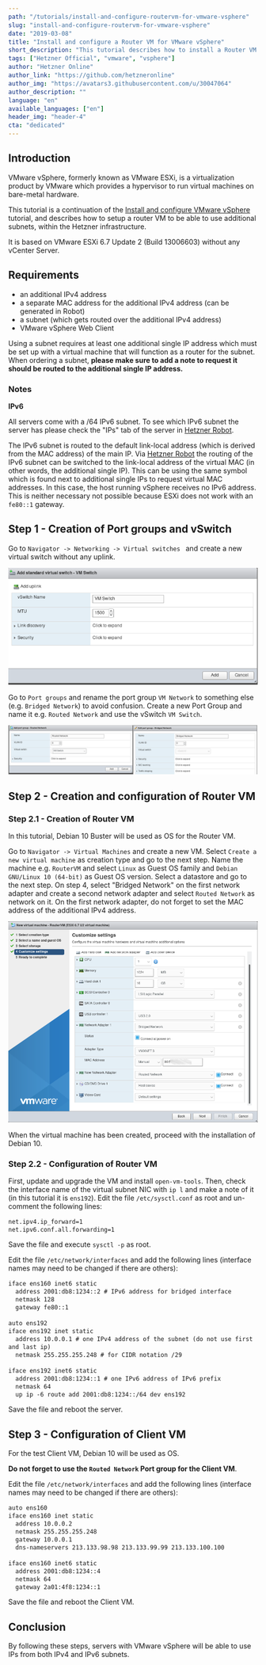 ```yaml
---
path: "/tutorials/install-and-configure-routervm-for-vmware-vsphere"
slug: "install-and-configure-routervm-for-vmware-vsphere"
date: "2019-03-08"
title: "Install and configure a Router VM for VMware vSphere"
short_description: "This tutorial describes how to install a Router VM for VMware vSphere"
tags: ["Hetzner Official", "vmware", "vsphere"]
author: "Hetzner Online"
author_link: "https://github.com/hetzneronline"
author_img: "https://avatars3.githubusercontent.com/u/30047064"
author_description: ""
language: "en"
available_languages: ["en"]
header_img: "header-4"
cta: "dedicated"
---
```


## Introduction

VMware vSphere, formerly known as VMware ESXi, is a virtualization product by VMware which provides a hypervisor to run virtual machines on bare-metal hardware.

This tutorial is a continuation of the [Install and configure VMware vSphere](https://community.hetzner.com/tutorials/install-and-configure-vmware-vsphere) tutorial, and describes how to setup a router VM to be able to use additional subnets, within the Hetzner infrastructure.

It is based on VMware ESXi 6.7 Update 2 (Build 13006603) without any vCenter Server.

## Requirements

* an additional IPv4 address
* a separate MAC address for the additional IPv4 address (can be generated in Robot)
* a subnet (which gets routed over the additional IPv4 address)
* VMware vSphere Web Client

Using a subnet requires at least one additional single IP address which must be set up with a virtual machine that will function as a router for the subnet. When ordering a subnet, **please make sure to add a note to request it should be routed to the additional single IP address.**

### Notes

**IPv6**

All servers come with a /64 IPv6 subnet. To see which IPv6 subnet the server has please check the "IPs" tab of the server in [Hetzner Robot](https://robot.your-server.de).

The IPv6 subnet is routed to the default link-local address (which is derived from the MAC address) of the main IP. Via [Hetzner Robot](https://robot.your-server.de) the routing of the IPv6 subnet can be switched to the link-local address of the virtual MAC (in other words, the additional single IP). This can be using the same symbol which is found next to additional single IPs to request virtual MAC addresses. In this case, the host running vSphere receives no IPv6 address. This is neither necessary not possible because ESXi does not work with an `fe80::1` gateway.

## Step 1 - Creation of Port groups and vSwitch

Go to `Navigator -> Networking -> Virtual switches ` and create a new virtual switch without any uplink.

![vSwitch config](images/config-vswitch.png "vSwitch config")

Go to `Port groups` and rename the port group `VM Network` to something else (e.g. `Bridged Network`) to avoid confusion. Create a new Port Group and name it e.g. `Routed Network` and use the vSwitch `VM Switch`.

![Port group config](images/config-portgroups.png "Port group config")

## Step 2 - Creation and configuration of Router VM

### Step 2.1 - Creation of Router VM

In this tutorial, Debian 10 Buster will be used as OS for the Router VM.

Go to `Navigator -> Virtual Machines` and create a new VM. Select `Create a new virtual machine` as creation type and go to the next step. Name the machine e.g. `RouterVM` and select `Linux` as Guest OS family and `Debian GNU/Linux 10 (64-bit)` as Guest OS version. Select a datastore and go to the next step. On step 4, select "Bridged Network" on the first network adapter and create a second network adapter and select `Routed Network` as network on it. On the first network adapter, do not forget to set the MAC address of the additional IPv4 address.

![](images/config-routervm.png)

When the virtual machine has been created, proceed with the installation of Debian 10.

### Step 2.2 - Configuration of Router VM

First, update and upgrade the VM and install `open-vm-tools`. Then, check the interface name of the virtual subnet NIC with `ip l` and make a note of it (in this tutorial it is `ens192`). Edit the file `/etc/sysctl.conf` as root and un-comment the following lines:

```
net.ipv4.ip_forward=1
net.ipv6.conf.all.forwarding=1
```

Save the file and execute `sysctl -p` as root.

Edit the file `/etc/network/interfaces` and add the following lines (interface names may need to be changed if there are others):

```
iface ens160 inet6 static
  address 2001:db8:1234::2 # IPv6 address for bridged interface
  netmask 128
  gateway fe80::1

auto ens192
iface ens192 inet static
  address 10.0.0.1 # one IPv4 address of the subnet (do not use first and last ip)
  netmask 255.255.255.248 # for CIDR notation /29

iface ens192 inet6 static
  address 2001:db8:1234::1 # one IPv6 address of IPv6 prefix
  netmask 64
  up ip -6 route add 2001:db8:1234::/64 dev ens192
```

Save the file and reboot the server.

## Step 3 - Configuration of Client VM

For the test Client VM, Debian 10 will be used as OS.

**Do not forget to use the `Routed Network` Port group for the Client VM**.

Edit the file `/etc/network/interfaces` and add the following lines (interface names may need to be changed if there are others):

```
auto ens160
iface ens160 inet static
  address 10.0.0.2
  netmask 255.255.255.248
  gateway 10.0.0.1
  dns-nameservers 213.133.98.98 213.133.99.99 213.133.100.100

iface ens160 inet6 static
  address 2001:db8:1234::4
  netmask 64
  gateway 2a01:4f8:1234::1
```

Save the file and reboot the Client VM.

## Conclusion

By following these steps, servers with VMware vSphere will be able to use IPs from both IPv4 and IPv6 subnets.
